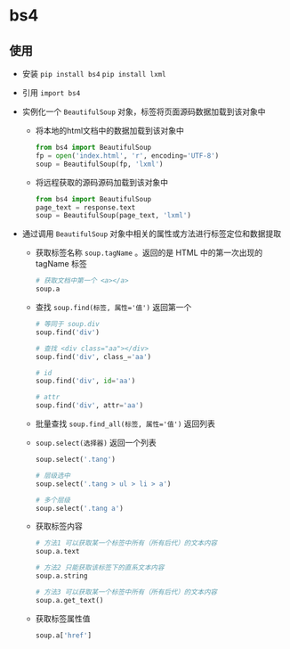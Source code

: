 # bs4

## 使用

+ 安装 `pip install bs4` `pip install lxml`
+ 引用 `import bs4`
+ 实例化一个 `BeautifulSoup` 对象，标签将页面源码数据加载到该对象中

  + 将本地的html文档中的数据加载到该对象中

    ```py
    from bs4 import BeautifulSoup
    fp = open('index.html', 'r', encoding='UTF-8')
    soup = BeautifulSoup(fp, 'lxml')
    ```

  + 将远程获取的源码源码加载到该对象中

    ```py
    from bs4 import BeautifulSoup
    page_text = response.text
    soup = BeautifulSoup(page_text, 'lxml')
    ```

+ 通过调用 `BeautifulSoup` 对象中相关的属性或方法进行标签定位和数据提取

  + 获取标签名称 `soup.tagName` 。返回的是 HTML 中的第一次出现的 tagName 标签

    ```py
    # 获取文档中第一个 <a></a>
    soup.a

    ```

  + 查找 `soup.find(标签, 属性='值')` 返回第一个

    ```py
    # 等同于 soup.div
    soup.find('div')
    ```

    ```py
    # 查找 <div class="aa"></div>
    soup.find('div', class_='aa')

    # id
    soup.find('div', id='aa')

    # attr
    soup.find('div', attr='aa')
    ```

  + 批量查找 `soup.find_all(标签, 属性='值')` 返回列表

  + `soup.select(选择器)` 返回一个列表

    ```py
    soup.select('.tang')
    ```

    ```py
    # 层级选中
    soup.select('.tang > ul > li > a')

    # 多个层级
    soup.select('.tang a')
    ```

  + 获取标签内容

    ```py
    # 方法1 可以获取某一个标签中所有（所有后代）的文本内容
    soup.a.text

    # 方法2 只能获取该标签下的直系文本内容
    soup.a.string

    # 方法3 可以获取某一个标签中所有（所有后代）的文本内容
    soup.a.get_text()
    ```

  + 获取标签属性值

    ```py
    soup.a['href']
    ```
